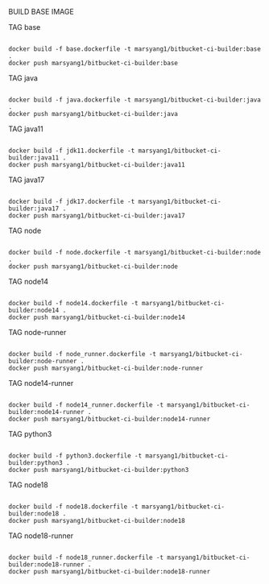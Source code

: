 BUILD BASE IMAGE

TAG base

```

docker build -f base.dockerfile -t marsyang1/bitbucket-ci-builder:base .
docker push marsyang1/bitbucket-ci-builder:base

```

TAG java

```

docker build -f java.dockerfile -t marsyang1/bitbucket-ci-builder:java .
docker push marsyang1/bitbucket-ci-builder:java

```

TAG java11

```

docker build -f jdk11.dockerfile -t marsyang1/bitbucket-ci-builder:java11 .
docker push marsyang1/bitbucket-ci-builder:java11

```

TAG java17

```

docker build -f jdk17.dockerfile -t marsyang1/bitbucket-ci-builder:java17 .
docker push marsyang1/bitbucket-ci-builder:java17

```

TAG node

```

docker build -f node.dockerfile -t marsyang1/bitbucket-ci-builder:node .
docker push marsyang1/bitbucket-ci-builder:node

```

TAG node14

```

docker build -f node14.dockerfile -t marsyang1/bitbucket-ci-builder:node14 .
docker push marsyang1/bitbucket-ci-builder:node14

```

TAG node-runner

```

docker build -f node_runner.dockerfile -t marsyang1/bitbucket-ci-builder:node-runner .
docker push marsyang1/bitbucket-ci-builder:node-runner

```

TAG node14-runner

```

docker build -f node14_runner.dockerfile -t marsyang1/bitbucket-ci-builder:node14-runner .
docker push marsyang1/bitbucket-ci-builder:node14-runner

```

TAG python3 

```

docker build -f python3.dockerfile -t marsyang1/bitbucket-ci-builder:python3 .
docker push marsyang1/bitbucket-ci-builder:python3

```


TAG node18

```

docker build -f node18.dockerfile -t marsyang1/bitbucket-ci-builder:node18 .
docker push marsyang1/bitbucket-ci-builder:node18

```

TAG node18-runner

```

docker build -f node18_runner.dockerfile -t marsyang1/bitbucket-ci-builder:node18-runner .
docker push marsyang1/bitbucket-ci-builder:node18-runner

```